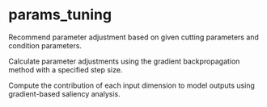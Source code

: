 # params_tuning
Recommend parameter adjustment based on given cutting parameters and condition parameters.

Calculate parameter adjustments using the gradient backpropagation method with a specified step size.

Compute the contribution of each input dimension to model outputs using gradient-based saliency analysis.
